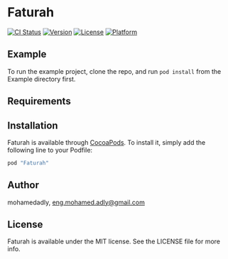 # Faturah

[![CI Status](http://img.shields.io/travis/mohamedadly/Faturah.svg?style=flat)](https://travis-ci.org/mohamedadly/Faturah)
[![Version](https://img.shields.io/cocoapods/v/Faturah.svg?style=flat)](http://cocoapods.org/pods/Faturah)
[![License](https://img.shields.io/cocoapods/l/Faturah.svg?style=flat)](http://cocoapods.org/pods/Faturah)
[![Platform](https://img.shields.io/cocoapods/p/Faturah.svg?style=flat)](http://cocoapods.org/pods/Faturah)

## Example

To run the example project, clone the repo, and run `pod install` from the Example directory first.

## Requirements

## Installation

Faturah is available through [CocoaPods](http://cocoapods.org). To install
it, simply add the following line to your Podfile:

```ruby
pod "Faturah"
```

## Author

mohamedadly, eng.mohamed.adly@gmail.com

## License

Faturah is available under the MIT license. See the LICENSE file for more info.
